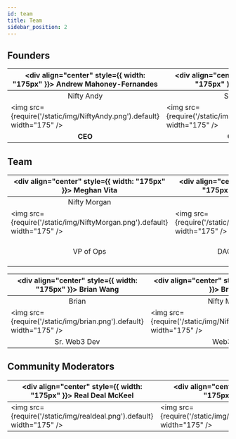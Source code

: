 ```yaml
---
id: team
title: Team
sidebar_position: 2
---
```


## Founders

| <div align="center" style={{ width: "175px" }}> Andrew Mahoney-Fernandes </div> | <div align="center" style={{ width: "175px" }}> Ali Timnak </div> | <div align="center" style={{ width: "175px" }}> Mike Scott </div> |
| ----------------------------------------------------------------------------- | ---------------------------------------------------------------- | ---------------------------------------------------------------- |
| <div align="center"> Nifty Andy </div> | <div align="center"> Snarfy </div> | <div align="center"> Nifty Spike</div> |
| <img src={require('/static/img/NiftyAndy.png').default} width="175" /> | <img src={require('/static/img/snarfy.png').default} width="175" /> | <img src={require('/static/img/NiftySpike.png').default} width="175" />
| <div align="center"> **CEO** </div> | <div align="center"> **CTO** </div> | <div align="center"> **Creative Director** </div>                |

## Team

| <div align="center" style={{ width: "175px" }}> Meghan Vita </div> | <div align="center" style={{ width: "175px" }}> Ali Zandi </div> | <div align="center" style={{ width: "175px" }}> Dave Rosser </div> | <div align="center" style={{ width: "175px" }}> Jeff Elkind </div> |
| ------------------------------------------------------------------ | ---------------------------------------------------------------- | ------------------------------------------------------------------ | ------------------------------------------------------------------ |
| <div align="center"> Nifty Morgan </div>                           | <div align="center"> Koa </div>                                  | <div align="center"> Bolo Dave </div>                              | <div align="center"> Zoiby </div>                                  |
| <img src={require('/static/img/NiftyMorgan.png').default} width="175" /> | <img src={require('/static/img/koa.png').default} width="175" /> | <img src={require('/static/img/bolo.png').default} width="175" /> | <img src={require('/static/img/zoiby.png').default} width="175" /> |
| <div align="center"> VP of Ops </div>                              | <div align="center"> DAO Director </div>                         | <div align="center" style={{ width: "175px" }}> Program & Community Mgr </div>                | <div align="center"> Sr. Software Dev </div>                       |

| <div align="center" style={{ width: "175px" }}> Brian Wang </div> | <div align="center" style={{ width: "175px" }}> Brandon </div> | <div align="center" style={{ width: "175px" }}> Jeppe </div> | <div align="center" style={{ width: "175px" }}> Ben Collie </div> |
| -------------------------------------------------------------- | ------------------------------------------------------------ | ----------------------------------------------------------------- | ----------------------------------------------------------------- |
| <div align="center"> Brian </div>                                 | <div align="center"> Nifty Michael </div>                      | <div align="center"> Nifty Jeppe </div>                      | <div align="center"> Ben </div>                                   | 
| <img src={require('/static/img/brian.png').default} width="175" /> | <img src={require('/static/img/NiftyMichael.png').default} width="175" /> | <img src={require('/static/img/jeppe.png').default} width="175" /> | <img src={require('/static/img/ben.png').default} width="175" /> |
| <div align="center"> Sr. Web3 Dev </div>                          | <div align="center"> Web3 Dev </div>                           | <div align="center"> Marketing Mgr </div>                    | <div align="center"> Pixel Artist </div>                          | 

## Community Moderators

| <div align="center" style={{ width: "175px" }}> Real Deal McKeel </div> | <div align="center" style={{ width: "175px" }}> Sacx </div> | <div align="center" style={{ width: "175px" }}> DoomyDays </div> | <div align="center" style={{ width: "175px" }}> Nard </div> | <div align="center" style={{ width: "175px" }}> Jordan </div> |
| ----------------------------------------------------------------------- | ----------------------------------------------------------- | ---------------------------------------------------------------- | ----------------------------------------------------------- | ------------------------------------------------------------- |
| <img src={require('/static/img/realdeal.png').default} width="175" /> | <img src={require('/static/img/kingkong.png').default} width="175" /> | <img src={require('/static/img/doomy.png').default} width="175" /> | <img src={require('/static/img/nard.png').default} width="175" /> | <img src={require('/static/img/jordan.png').default} width="175" /> |
